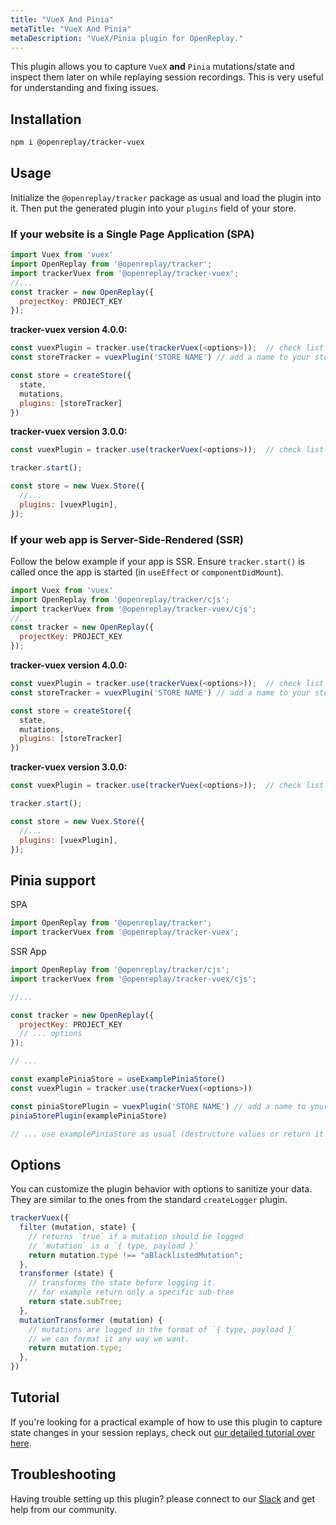 ```yaml
---
title: "VueX And Pinia"
metaTitle: "VueX And Pinia"
metaDescription: "VueX/Pinia plugin for OpenReplay."
---
```


This plugin allows you to capture `VueX` **and** `Pinia` mutations/state and inspect them later on while replaying session recordings. This is very useful for understanding and fixing issues.

## Installation
```bash
npm i @openreplay/tracker-vuex
```

## Usage
Initialize the `@openreplay/tracker` package as usual and load the plugin into it. Then put the generated plugin into your `plugins` field of your store.

### If your website is a Single Page Application (SPA)

```js
import Vuex from 'vuex'
import OpenReplay from '@openreplay/tracker';
import trackerVuex from '@openreplay/tracker-vuex';
//...
const tracker = new OpenReplay({
  projectKey: PROJECT_KEY
});
```
**tracker-vuex version 4.0.0:**

```js
const vuexPlugin = tracker.use(trackerVuex(<options>));  // check list of available options below
const storeTracker = vuexPlugin('STORE NAME') // add a name to your store, optional (will be randomly generated otherwise)

const store = createStore({
  state,
  mutations,
  plugins: [storeTracker]
})
```

**tracker-vuex version 3.0.0:**

```js
const vuexPlugin = tracker.use(trackerVuex(<options>));  // check list of available options below

tracker.start();

const store = new Vuex.Store({
  //...
  plugins: [vuexPlugin],
});
```

### If your web app is Server-Side-Rendered (SSR)

Follow the below example if your app is SSR. Ensure `tracker.start()` is called once the app is started (in `useEffect` or `componentDidMount`).

```js
import Vuex from 'vuex'
import OpenReplay from '@openreplay/tracker/cjs';
import trackerVuex from '@openreplay/tracker-vuex/cjs';
//...
const tracker = new OpenReplay({
  projectKey: PROJECT_KEY
});
```
**tracker-vuex version 4.0.0:**

```js
const vuexPlugin = tracker.use(trackerVuex(<options>));  // check list of available options below
const storeTracker = vuexPlugin('STORE NAME') // add a name to your store, optional (will be randomly generated otherwise)

const store = createStore({
  state,
  mutations,
  plugins: [storeTracker]
})
```

**tracker-vuex version 3.0.0:**

```js
const vuexPlugin = tracker.use(trackerVuex(<options>));  // check list of available options below

tracker.start();

const store = new Vuex.Store({
  //...
  plugins: [vuexPlugin],
});
```

## Pinia support

SPA
```js
import OpenReplay from '@openreplay/tracker';
import trackerVuex from '@openreplay/tracker-vuex';
```

SSR App
```js
import OpenReplay from '@openreplay/tracker/cjs';
import trackerVuex from '@openreplay/tracker-vuex/cjs';
```

```js
//...

const tracker = new OpenReplay({
  projectKey: PROJECT_KEY
  // ... options
});

// ...

const examplePiniaStore = useExamplePiniaStore()
const vuexPlugin = tracker.use(trackerVuex(<options>))

const piniaStorePlugin = vuexPlugin('STORE NAME') // add a name to your store, optional (will be randomly generated otherwise)
piniaStorePlugin(examplePiniaStore)

// ... use examplePiniaStore as usual (destructure values or return it as a whole etc)

```

## Options

You can customize the plugin behavior with options to sanitize your data. They are similar to the ones from the standard `createLogger` plugin.

```js
trackerVuex({
  filter (mutation, state) {
    // returns `true` if a mutation should be logged
    // `mutation` is a `{ type, payload }`
    return mutation.type !== "aBlacklistedMutation";
  },
  transformer (state) {
    // transforms the state before logging it.
    // for example return only a specific sub-tree
    return state.subTree;
  },
  mutationTransformer (mutation) {
    // mutations are logged in the format of `{ type, payload }`
    // we can format it any way we want.
    return mutation.type;
  },
})
```
## Tutorial
If you're looking for a practical example of how to use this plugin to capture state changes in your session replays, check out [our detailed tutorial over here](/tutorials/vuex).

## Troubleshooting

Having trouble setting up this plugin? please connect to our [Slack](https://slack.openreplay.com) and get help from our community.
